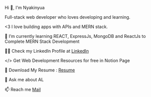 Hi 👋, I'm Nyakinyua

Full-stack web developer who loves developing and learning.

<3 I love building apps with APIs and MERN stack.

🌱 I’m currently learning REACT, ExpressJs, MongoDB and ReactJs to Complete MERN Stack Development

👨‍💻 Check my LinkedIn Profile at [LinkedIn](#www.linkedin.com/in/joyce-nyakinyua-wanjiru/)

</> Get Web Development Resources for free in Notion Page

🌈 Download My Resume : [Resume](#docs.google.com/document/d/1A9wIoa56WFZ/)

💬 Ask me about AL

📫 Reach me [Mail](#jnyakinyua.12@gmail.com)








<!---
Nyakinyua/Nyakinyua is a ✨ special ✨ repository because its `README.md` (this file) appears on your GitHub profile.
You can click the Preview link to take a look at your changes.
--->
